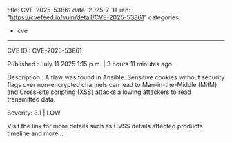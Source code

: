  
title: CVE-2025-53861
date: 2025-7-11
lien: "https://cvefeed.io/vuln/detail/CVE-2025-53861"
categories:
  - cve
---

CVE ID : CVE-2025-53861

Published :  July 11
2025
1:15 p.m. | 3 hours
11 minutes ago

Description : A flaw was found in Ansible. Sensitive cookies without security flags over non-encrypted channels can lead to Man-in-the-Middle (MitM) and Cross-site scripting (XSS) attacks allowing attackers to read transmitted data.

Severity: 3.1 | LOW

Visit the link for more details
such as CVSS details
affected products
timeline
and more...
